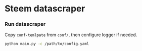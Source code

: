 # Steem datascraper

### Run datascraper

Copy `conf-temlpate` from `conf/`, then configure logger if needed.

``` bash
python main.py -c /path/to/config.yaml
```
